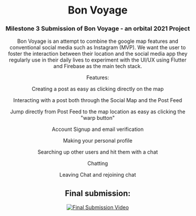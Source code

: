 <html align='center'>

<h1> Bon Voyage </h1>

<h3> Milestone 3 Submission of Bon Voyage - an orbital 2021 Project </h3>

Bon Voyage is an attempt to combine the google map features and conventional social media such as Instagram (MVP). We want the user to foster the interaction between their location and the social media app they regularly use in their daily lives to experiment with the UI/UX using Flutter and Firebase as the main tech stack.

Features: <br>


Creating a post as easy as clicking directly on the map

Interacting with a post both through the Social Map and the Post Feed

Jump directly from Post Feed to the map location as easy as clicking the "warp button"

Account Signup and email verification 

Making your personal profile

Searching up other users and hit them with a chat

Chatting 

Leaving Chat and rejoining chat



<h2> Final submission: </h2>

[![Final Submission Video](https://res.cloudinary.com/marcomontalbano/image/upload/v1631001882/video_to_markdown/images/google-drive--1gPlp3eu3G9X_QotGKBBhnTk1buh7OstB-c05b58ac6eb4c4700831b2b3070cd403.jpg)](https://drive.google.com/file/d/1gPlp3eu3G9X_QotGKBBhnTk1buh7OstB/view?usp=sharing "Bon Voyage Orbital")


</html>